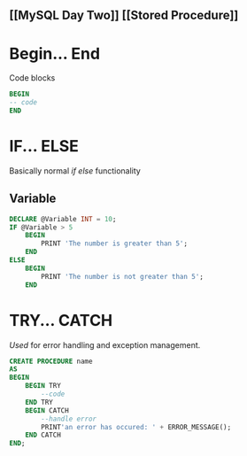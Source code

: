 [[MySQL Day Two]]
[[Stored Procedure]]
---
# Begin... End
Code blocks
```sql
BEGIN
-- code
END
```

# IF... ELSE
Basically normal *if else* functionality
## Variable
```sql
DECLARE @Variable INT = 10;
IF @Variable > 5
	BEGIN
		PRINT 'The number is greater than 5';
	END
ELSE
	BEGIN
		PRINT 'The number is not greater than 5';
	END
```

# TRY... CATCH
*Used* for error handling and exception management.
```sql
CREATE PROCEDURE name
AS
BEGIN
	BEGIN TRY
		--code
	END TRY
	BEGIN CATCH
		--handle error
		PRINT'an error has occured: ' + ERROR_MESSAGE();
	END CATCH
END;
```
